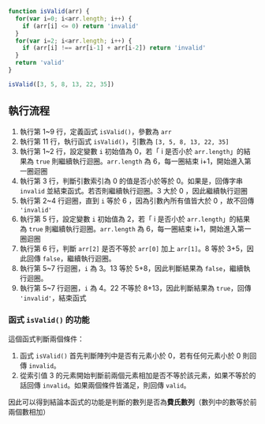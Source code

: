 ``` js
function isValid(arr) {
  for(var i=0; i<arr.length; i++) {
    if (arr[i] <= 0) return 'invalid'
  }
  for(var i=2; i<arr.length; i++) {
    if (arr[i] !== arr[i-1] + arr[i-2]) return 'invalid'
  }
  return 'valid'
}

isValid([3, 5, 8, 13, 22, 35])
```

## 執行流程
1. 執行第 1~9 行，定義函式 `isValid()`，參數為 `arr`
2. 執行第 11 行，執行函式 `isValid()`，引數為 `[3, 5, 8, 13, 22, 35]`
3. 執行第 1~2 行，設定變數 `i` 初始值為 0，若「 i 是否小於 `arr.length`」的結果為 `true` 則繼續執行迴圈。`arr.length` 為 6，每一圈結束 i+1，開始進入第一圈迴圈
4. 執行第 3 行，判斷引數索引為 0 的值是否小於等於 0。如果是，回傳字串 `invalid` 並結束函式。若否則繼續執行迴圈。3 大於 0 ，因此繼續執行迴圈
5. 執行第 2~4 行迴圈，直到 `i` 等於 6 ，因為引數內所有值皆大於 0 ，故不回傳 `'invalid'`
6. 執行第 5 行，設定變數 `i` 初始值為 2，若「 i 是否小於 `arr.length`」的結果為 `true` 則繼續執行迴圈。`arr.length` 為 6，每一圈結束 i+1，開始進入第一圈迴圈
7. 執行第 6 行，判斷 `arr[2]` 是否不等於 `arr[0]` 加上 `arr[1]`。8 等於 3+5，因此回傳 `false`，繼續執行迴圈。
8. 執行第 5~7 行迴圈，`i` 為 3。13 等於 5+8，因此判斷結果為 `false`，繼續執行迴圈。
9.  執行第 5~7 行迴圈，`i` 為 4。22 不等於 8+13，因此判斷結果為 `true`，回傳 `'invalid'`，結束函式

### 函式 `isValid()` 的功能
這個函式判斷兩個條件：
1. 函式 `isValid()` 首先判斷陣列中是否有元素小於 0，若有任何元素小於 0 則回傳 `invalid`。
2. 從索引值 3 的元素開始判斷前兩個元素相加是否不等於該元素，如果不等於的話回傳 `invalid`。如果兩個條件皆滿足，則回傳 `valid`。

因此可以得到結論本函式的功能是判斷的數列是否為**費氏數列**（數列中的數等於前兩個數相加）